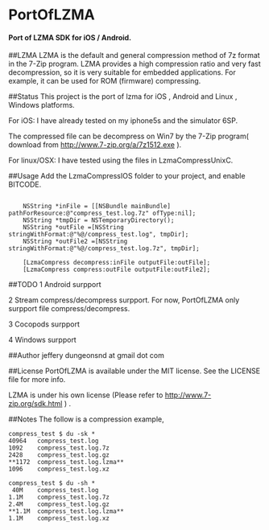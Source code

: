 # PortOfLZMA
#### Port of LZMA SDK for iOS / Android.



##LZMA
LZMA is the default and general compression method of 7z format in the 7-Zip program. LZMA provides a high compression ratio and very fast decompression, so it is very suitable for embedded applications. For example, it can be used for ROM (firmware) compressing.


##Status
This project is the port of lzma for iOS , Android and Linux , Windows  platforms.

For iOS:
I have already tested on my iphone5s and the simulator 6SP.

The compressed file can be decompress on Win7 by the 7-Zip program( download from http://www.7-zip.org/a/7z1512.exe ).

For linux/OSX:
I have tested using the files in LzmaCompressUnixC.


##Usage
Add the LzmaCompressIOS folder to your project, and enable BITCODE.

```

    NSString *inFile = [[NSBundle mainBundle] pathForResource:@"compress_test.log.7z" ofType:nil];
    NSString *tmpDir = NSTemporaryDirectory();
    NSString *outFile =[NSString stringWithFormat:@"%@/compress_test.log", tmpDir];
    NSString *outFile2 =[NSString stringWithFormat:@"%@/compress_test.log.7z", tmpDir];
    
    [LzmaCompress decompress:inFile outputFile:outFile];
    [LzmaCompress compress:outFile outputFile:outFile2];
```


##TODO
1 Android surpport

2 Stream compress/decompress surpport.       For now,  PortOfLZMA only surpport file compress/decompress.

3 Cocopods surpport

4 Windows surpport


##Author
jeffery
dungeonsnd at gmail dot com


##License
PortOfLZMA is available under the MIT license. See the LICENSE file for more info. 

LZMA is under his own license (Please refer to http://www.7-zip.org/sdk.html ) .


##Notes
The follow is a compression example, 
```
compress_test $ du -sk *
40964   compress_test.log
1092    compress_test.log.7z
2428    compress_test.log.gz
**1172  compress_test.log.lzma**
1096    compress_test.log.xz

compress_test $ du -sh *
 40M    compress_test.log
1.1M    compress_test.log.7z
2.4M    compress_test.log.gz
**1.1M  compress_test.log.lzma**
1.1M    compress_test.log.xz
```


